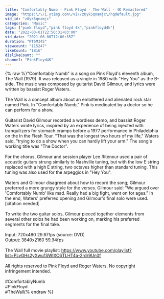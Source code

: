 ```yaml
---
title: "Comfortably Numb - Pink Floyd - The Wall - 4K Remastered"
image: "https:\/\/i.ytimg.com\/vi\/zOyk5qnamjc\/hqdefault.jpg"
vid_id: "zOyk5qnamjc"
categories: "Music"
tags: ["pink floyd","pink floyd 4k","pinkfloyd4k"]
date: "2022-03-01T22:50:31+03:00"
vid_date: "2021-06-06T12:00:35Z"
duration: "PT6M34S"
viewcount: "115247"
likeCount: "1816"
dislikeCount: ""
channel: "PinkFloyd4K"
---
```

{% raw %}&quot;Comfortably Numb&quot; is a song on Pink Floyd's eleventh album, The Wall (1979). It was released as a single in 1980 with &quot;Hey You&quot; as the B-side. The music was composed by guitarist David Gilmour, and lyrics were written by bassist Roger Waters.<br /><br />The Wall is a concept album about an embittered and alienated rock star named Pink. In &quot;Comfortably Numb,&quot; Pink is medicated by a doctor so he can perform for a show.<br /><br />Guitarist David Gilmour recorded a wordless demo, and bassist Roger Waters wrote lyrics, inspired by an experience of being injected with tranquilizers for stomach cramps before a 1977 performance in Philadelphia on the In the Flesh Tour. &quot;That was the longest two hours of my life,&quot; Waters said, &quot;trying to do a show when you can hardly lift your arm.&quot; The song's working title was &quot;The Doctor&quot;.<br /><br />For the chorus, Gilmour and session player Lee Ritenour used a pair of acoustic guitars strung similarly to Nashville tuning, but with the low E string replaced with a high E string, two octaves higher than standard tuning. This tuning was also used for the arpeggios in &quot;Hey You&quot;.<br /><br />Waters and Gilmour disagreed about how to record the song; Gilmour preferred a more grungy style for the verses. Gilmour said: &quot;We argued over 'Comfortably Numb' like mad. Really had a big fight, went on for ages.&quot; In the end, Waters' preferred opening and Gilmour's final solo were used.[citation needed]<br /><br />To write the two guitar solos, Gilmour pieced together elements from several other solos he had been working on, marking his preferred segments for the final take.<br /><br />Input: 720x480 29.97fps (source: DVD)<br />Output: 3840x2160 59.94fps<br /><br />The Wall full movie playlist: <a rel="nofollow" target="blank" href="https://www.youtube.com/playlist?list=PLyGHs2yXwu1SWIXC6TLHT4a-2rdr9Un0f">https://www.youtube.com/playlist?list=PLyGHs2yXwu1SWIXC6TLHT4a-2rdr9Un0f</a><br /><br />All rights reserved to Pink Floyd and Roger Waters. No copyright infringement intended.<br /><br />#ComfortablyNumb<br />#PinkFloyd<br />#TheWall{% endraw %}
